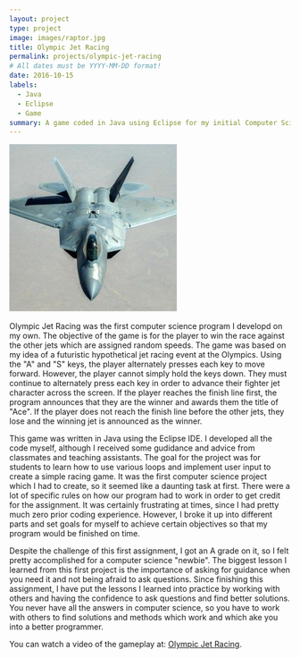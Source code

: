 ```yaml
---
layout: project
type: project
image: images/raptor.jpg
title: Olympic Jet Racing
permalink: projects/olympic-jet-racing
# All dates must be YYYY-MM-DD format!
date: 2016-10-15
labels:
  - Java
  - Eclipse
  - Game
summary: A game coded in Java using Eclipse for my initial Computer Science project. This was the first game I created in my coding career.
---
```


<div class="ui small rounded images">
  <img class="ui image" src="../images/raptor.jpg ">
</div>

Olympic Jet Racing was the first computer science program I developd on my own. The objective of the game is for the player to win the race against the other jets which are assigned random speeds. The game was based on my idea of a futuristic hypothetical jet racing event at the Olympics. Using the "A" and "S" keys, the player alternately presses each key to move forward. However, the player cannot simply hold the keys down. They must continue to alternately press each key in order to advance their fighter jet character across the screen. If the player reaches the finish line first, the program announces that they are the winner and awards them the title of "Ace". If the player does not reach the finish line before the other jets, they lose and the winning jet is announced as the winner. 

This game was written in Java using the Eclipse IDE. I developed all the code myself, although I received some gudidance and advice from classmates and teaching assistants. The goal for the project was for students to learn how to use various loops and implement user input to create a simple racing game. It was the first computer science project which I had to create, so it seemed like a daunting task at first. There were a lot of specific rules on how our program had to work in order to get credit for the assignment. It was certainly frustrating at times, since I had pretty much zero prior coding experience. However, I broke it up into different parts and set goals for myself to achieve certain objectives so that my program would be finished on time. 

Despite the challenge of this first assignment, I got an A grade on it, so I felt pretty accomplished for a computer science "newbie". The biggest lesson I learned from this first project is the importance of asking for guidance when you need it and not being afraid to ask questions. Since finishing this assignment, I have put the lessons I learned into practice by working with others and having the confidence to ask questions and find better solutions. You never have all the answers in computer science, so you have to work with others to find solutions and methods which work and which ake you into a better programmer. 

You can watch a video of the gameplay at: [Olympic Jet Racing](https://www.youtube.com/watch?v=DhCaEseC1ks).

